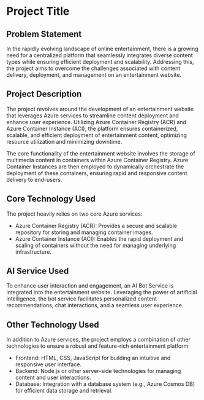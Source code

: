 <h1>Project Title</h1>

<h2>Problem Statement</h2>
<p>
    In the rapidly evolving landscape of online entertainment, there is a growing need for a centralized platform
    that seamlessly integrates diverse content types while ensuring efficient deployment and scalability.
    Addressing this, the project aims to overcome the challenges associated with content delivery, deployment, and
    management on an entertainment website.
</p>

<h2>Project Description</h2>
<p>
    The project revolves around the development of an entertainment website that leverages Azure services to
    streamline content deployment and enhance user experience. Utilizing Azure Container Registry (ACR) and Azure
    Container Instance (ACI), the platform ensures containerized, scalable, and efficient deployment of
    entertainment content, optimizing resource utilization and minimizing downtime.
</p>
<p>
    The core functionality of the entertainment website involves the storage of multimedia content in containers
    within Azure Container Registry. Azure Container Instances are then employed to dynamically orchestrate the
    deployment of these containers, ensuring rapid and responsive content delivery to end-users.
</p>

<h2>Core Technology Used</h2>
<p>
    The project heavily relies on two core Azure services:
    <ul>
        <li>Azure Container Registry (ACR): Provides a secure and scalable repository for storing and managing
            container images.</li>
        <li>Azure Container Instance (ACI): Enables the rapid deployment and scaling of containers without the need
            for managing underlying infrastructure.</li>
    </ul>
</p>

<h2>AI Service Used</h2>
<p>
    To enhance user interaction and engagement, an AI Bot Service is integrated into the entertainment website.
    Leveraging the power of artificial intelligence, the bot service facilitates personalized content
    recommendations, chat interactions, and a seamless user experience.
</p>

<h2>Other Technology Used</h2>
<p>
    In addition to Azure services, the project employs a combination of other technologies to ensure a robust and
    feature-rich entertainment platform:
    <ul>
        <li>Frontend: HTML, CSS, JavaScript for building an intuitive and responsive user interface.</li>
        <li>Backend: Node.js or other server-side technologies for managing content and user interactions.</li>
        <li>Database: Integration with a database system (e.g., Azure Cosmos DB) for efficient data storage and
            retrieval.</li>
    </ul>
</p>
